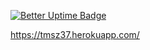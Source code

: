 [![Better Uptime Badge](https://betteruptime.com/status-badges/v1/monitor/5yx3.svg)](https://betteruptime.com/?utm_source=status_badge)

https://tmsz37.herokuapp.com/
